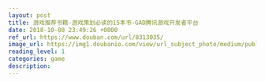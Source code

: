 ```yaml
---
layout: post
title: 游戏推荐书籍-游戏策划必读的15本书-GAD腾讯游戏开发者平台
date: 2018-10-08 23:49:26 +0800
ref_url: https://www.douban.com/url/8313035/
image_url: https://img1.doubanio.com/view/url_subject_photo/medium/public/p7253488.jpg
reading_level: 1
categories: game
description: 
---
```

